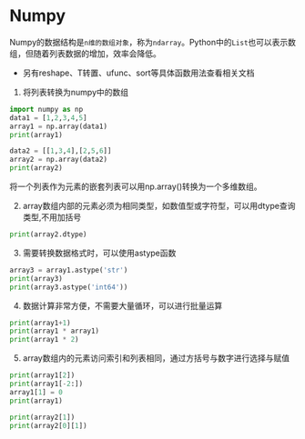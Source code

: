 # Numpy
Numpy的数据结构是`n维的数组对象`，称为`ndarray`。Python中的`List`也可以表示数组，但随着列表数据的增加，效率会降低。

+ 另有reshape、T转置、ufunc、sort等具体函数用法查看相关文档

1. 将列表转换为numpy中的数组
```python
import numpy as np
data1 = [1,2,3,4,5]
array1 = np.array(data1)
print(array1)

data2 = [[1,3,4],[2,5,6]]
array2 = np.array(data2)
print(array2)
```
将一个列表作为元素的嵌套列表可以用np.array()转换为一个多维数组。

2. array数组内部的元素必须为相同类型，如数值型或字符型，可以用dtype查询类型,不用加括号
```python
print(array2.dtype)
```

3. 需要转换数据格式时，可以使用astype函数
```python
array3 = array1.astype('str')
print(array3)
print(array3.astype('int64'))
```

4. 数据计算非常方便，不需要大量循环，可以进行批量运算
```python
print(array1+1)
print(array1 * array1)
print(array1 * 2)
```

5. array数组内的元素访问索引和列表相同，通过方括号与数字进行选择与赋值
```python
print(array1[2])
print(array1[-2:])
array1[1] = 0
print(array1)

print(array2[1])
print(array2[0][1])
```